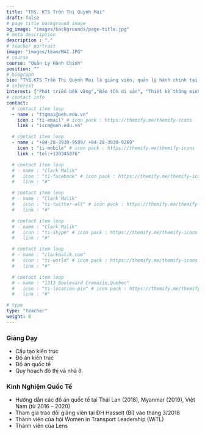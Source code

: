```yaml
---
title: "ThS. KTS Trần Thị Quỳnh Mai"
draft: false
# page title background image
bg_image: "images/backgrounds/page-title.jpg"
# meta description
description : "."
# teacher portrait
image: "images/team/MAI.JPG"
# course
course: "Quản Lý Hành Chính"
position: ""
# biograph
bio: "ThS.KTS Trần Thị Quỳnh Mai là giảng viên, quản lý hành chính tại ISCM. Cô tốt nghiệp thạc sĩ kiến trúc tại trường ĐH. Kiến trúc TP.HCM năm 2013. Cô đã có hơn 6 năm kinh nghiệm giảng dạy ngành Kiến trúc tại trường ĐH. Tôn Đức Thắng. Lĩnh vực nghiên cứu tập trung vào lĩnh vực kiến trúc và đô thị, đặc biệt là thiết kế thông minh, thiết kế đô thị, phát triển bền vững và đô thị thông minh. "
# interest
interest: ["Phát triển bền vững","Bảo tồn di sản", "Thiết kế thông minh"]
# contact info
contact:
  # contact item loop
  - name : "ttqmai@ueh.edu.vn"
    icon : "ti-email" # icon pack : https://themify.me/themify-icons
    link : "iscm@ueh.edu.vn"

  # contact item loop
  - name : "+84-28-3930-9589/ +84-28-3930-9269"
    icon : "ti-mobile" # icon pack : https://themify.me/themify-icons
    link : "tel:+120345876"

  # contact item loop
  # - name : "Clark Malik"
  #   icon : "ti-facebook" # icon pack : https://themify.me/themify-icons
  #   link : "#"

  # contact item loop
  # - name : "Clark Malik"
  #   icon : "ti-twitter-alt" # icon pack : https://themify.me/themify-icons
  #   link : "#"

  # contact item loop
  # - name : "Clark Malik"
  #   icon : "ti-skype" # icon pack : https://themify.me/themify-icons
  #   link : "#"

  # contact item loop
  # - name : "clarkmalik.com"
  #   icon : "ti-world" # icon pack : https://themify.me/themify-icons
  #   link : "#"

  # contact item loop
  # - name : "1313 Boulevard Cremazie,Quebec"
  #   icon : "ti-location-pin" # icon pack : https://themify.me/themify-icons
  #   link : "#"

# type
type: "teacher"
weight: 8
---
```


### Giảng Dạy
* Cấu tạo kiến trúc
* Đồ án kiến trúc
* Đồ án quốc tế
* Quy hoạch đô thị và nhà ở



### Kinh Nghiệm Quốc Tế
* Hướng dẫn các đồ án quốc tế tại Thái Lan (2018), Myanmar (2019), Việt Nam (từ 2016 – 2020)
* Tham gia trao đổi giảng viên tại ĐH Hasselt (Bỉ) vào tháng 3/2018
* Thành viên của hội Women in Transport Leadership (WiTL)
* Thành viên của Lens
